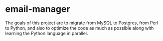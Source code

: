 # email-manager

The goals of this project are to migrate from MySQL to Postgres, from Perl to Python, and also to optimize the code as much as possible along with learning the Python language in parallel.
